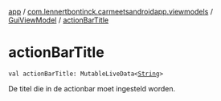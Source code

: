 [app](../../index.md) / [com.lennertbontinck.carmeetsandroidapp.viewmodels](../index.md) / [GuiViewModel](index.md) / [actionBarTitle](./action-bar-title.md)

# actionBarTitle

`val actionBarTitle: MutableLiveData<`[`String`](https://kotlinlang.org/api/latest/jvm/stdlib/kotlin/-string/index.html)`>`

De titel die in de actionbar moet ingesteld worden.

